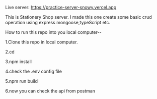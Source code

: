 Live server: https://practice-server-snowy.vercel.app

This is Stationery Shop server. I made this one create some basic crud operation using express
mongoose,typeScript etc.

How to run this repo into you local computer--

1.Clone this repo in local computer.

2.cd <repository-name>

3.npm install

4.check the .env config file

5.npm run build

6.now you can check the api from postman
